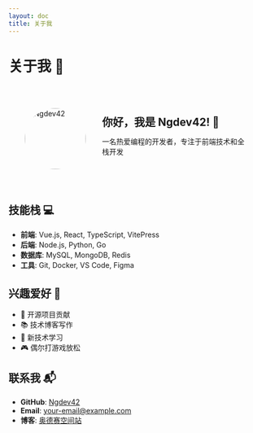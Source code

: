 ```yaml
---
layout: doc
title: 关于我
---
```


# 关于我 🚀

<div class="about-hero">
  <img src="https://github.com/Ngdev42.png" alt="Ngdev42" class="about-avatar">
  <div class="about-info">
    <h2>你好，我是 Ngdev42! 👋</h2>
    <p>一名热爱编程的开发者，专注于前端技术和全栈开发</p>
  </div>
</div>

## 技能栈 💻

- **前端**: Vue.js, React, TypeScript, VitePress
- **后端**: Node.js, Python, Go
- **数据库**: MySQL, MongoDB, Redis
- **工具**: Git, Docker, VS Code, Figma

## 兴趣爱好 🎯

- 🔧 开源项目贡献
- 📚 技术博客写作
- 🌱 新技术学习
- 🎮 偶尔打游戏放松

## 联系我 📬

- **GitHub**: [Ngdev42](https://github.com/Ngdev42)
- **Email**: your-email@example.com
- **博客**: [奥德赛空间站](/)

<style>
.about-hero {
  display: flex;
  align-items: center;
  margin: 2rem 0;
  padding: 2rem;
  background: var(--vp-c-bg-soft);
  border-radius: 12px;
  gap: 2rem;
}

.about-avatar {
  width: 120px;
  height: 120px;
  border-radius: 50%;
  object-fit: cover;
  border: 3px solid var(--vp-c-brand-1);
}

.about-info h2 {
  margin: 0 0 0.5rem 0;
  color: var(--vp-c-brand-1);
}

@media (max-width: 640px) {
  .about-hero {
    flex-direction: column;
    text-align: center;
  }
}
</style>